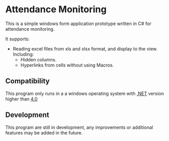 # Attendance Monitoring

  This is a simple windows form application prototype written in C# for attendance monitoring.

  It supports:

  * Reading excel files from xls and xlsx format, and display to the view. Including:
    * Hidden columns.
    * Hyperlinks from cells without using Macros.

## Compatibility
This program only runs in a a windows operating system with [.NET](https://dotnet.microsoft.com/download/dotnet-framework) version higher than [4.0](https://dotnet.microsoft.com/download/dotnet-framework/net40)



## Development
  This program are still in development, any improvements or additional features may be added in the future.
